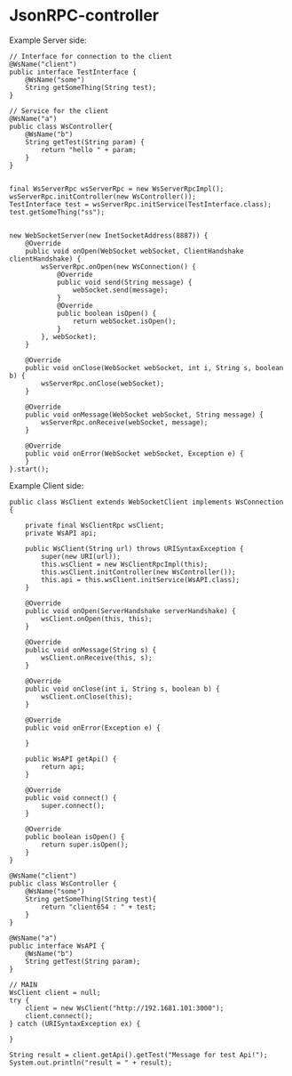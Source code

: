 # JsonRPC-controller
Example Server side:

    // Interface for connection to the client
    @WsName("client")
    public interface TestInterface {    
        @WsName("some")
        String getSomeThing(String test);    
    }
    
    // Service for the client
    @WsName("a")
    public class WsController{
        @WsName("b")
        String getTest(String param) {
            return "hello " + param;
        }
    }
    
    
    final WsServerRpc wsServerRpc = new WsServerRpcImpl();
    wsServerRpc.initController(new WsController());
    TestInterface test = wsServerRpc.initService(TestInterface.class);
    test.getSomeThing("ss");
        
   
    new WebSocketServer(new InetSocketAddress(8887)) {
        @Override
        public void onOpen(WebSocket webSocket, ClientHandshake clientHandshake) {
            wsServerRpc.onOpen(new WsConnection() {
                @Override
                public void send(String message) {
                    webSocket.send(message);
                }
                @Override
                public boolean isOpen() {
                    return webSocket.isOpen();
                }
            }, webSocket);
        }

        @Override
        public void onClose(WebSocket webSocket, int i, String s, boolean b) {
            wsServerRpc.onClose(webSocket);
        }

        @Override
        public void onMessage(WebSocket webSocket, String message) {
            wsServerRpc.onReceive(webSocket, message);
        }

        @Override
        public void onError(WebSocket webSocket, Exception e) {
        }
    }.start();
    
Example Client side:
    
    public class WsClient extends WebSocketClient implements WsConnection {
    
        private final WsClientRpc wsClient;
        private WsAPI api;
    
        public WsClient(String url) throws URISyntaxException {
            super(new URI(url));
            this.wsClient = new WsClientRpcImpl(this);
            this.wsClient.initController(new WsController());
            this.api = this.wsClient.initService(WsAPI.class);
        }
    
        @Override
        public void onOpen(ServerHandshake serverHandshake) {
            wsClient.onOpen(this, this);
        }
    
        @Override
        public void onMessage(String s) {
            wsClient.onReceive(this, s);
        }
    
        @Override
        public void onClose(int i, String s, boolean b) {
            wsClient.onClose(this);
        }
    
        @Override
        public void onError(Exception e) {
    
        }
    
        public WsAPI getApi() {
            return api;
        }
    
        @Override
        public void connect() {
            super.connect();
        }
    
        @Override
        public boolean isOpen() {
            return super.isOpen();
        }
    }
    
    @WsName("client")
    public class WsController {
        @WsName("some")
        String getSomeThing(String test){
            return "client654 : " + test;
        }
    }
    
    @WsName("a")
    public interface WsAPI {
        @WsName("b")
        String getTest(String param);
    }
    
    // MAIN
    WsClient client = null;
    try {
        client = new WsClient("http://192.1681.101:3000");
        client.connect();
    } catch (URISyntaxException ex) {
        
    }
    
    String result = client.getApi().getTest("Message for test Api!");
    System.out.println("result = " + result);



    
    